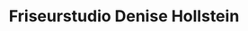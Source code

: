 ---
title: "Friseurstudio Denise Hollstein"
url: /grossschirma/friseurstudio-denise-hollstein/
shop: Friseur
---